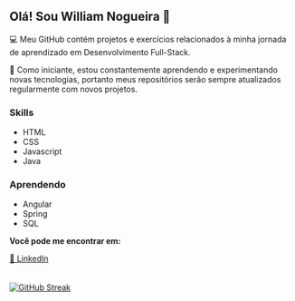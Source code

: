 <h2>Olá! Sou William Nogueira 👋</h2> 

💻 Meu GitHub contém projetos e exercícios relacionados à minha jornada de aprendizado em Desenvolvimento Full-Stack. 

🎨 Como iniciante, estou constantemente aprendendo e experimentando novas tecnologias, portanto meus repositórios serão sempre atualizados regularmente com novos projetos.

<h3>Skills</h3>
<ul>
  <li>HTML</li>
  <li>CSS</li>
  <li>Javascript</li>
  <li>Java</li>
</ul>

<h3>Aprendendo</h3>
<ul>
  <li>Angular</li>
  <li>Spring</li>
  <li>SQL</li>
</ul>

**Você pode me encontrar em:**

[📧 LinkedIn](https://www.linkedin.com/in/william-nogueira-dev/)
<br>
<br>
<br>
[![GitHub Streak](https://streak-stats.demolab.com/?user=William-Nogueira&locale=pt_BR&theme=github-dark-blue)](https://git.io/streak-stats)
